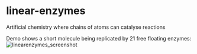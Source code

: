 # linear-enzymes
Artificial chemistry where chains of atoms can catalyse reactions

Demo shows a short molecule being replicated by 21 free floating enzymes:
![linearenzymes_screenshot](https://cloud.githubusercontent.com/assets/647092/7251312/1b7f4bec-e822-11e4-8f75-54cb3bb617f9.png)
